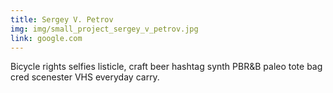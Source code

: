 ```yaml
---
title: Sergey V. Petrov
img: img/small_project_sergey_v_petrov.jpg
link: google.com
---
```

Bicycle rights selfies listicle, craft beer hashtag synth PBR&B paleo tote bag cred scenester VHS everyday carry.